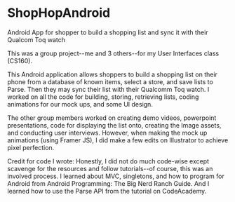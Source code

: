# ShopHopAndroid
Android App for shopper to build a shopping list and sync it with their Qualcom Toq watch

This was a group project--me and 3 others--for my User Interfaces class (CS160).

This Android application allows shoppers to build a shopping list on their phone from a database of known items, select a store, and save lists to Parse.  Then they may sync their list with their Qualcomm Toq watch.
I worked on all the code for building, storing, retrieving lists, coding animations for our mock ups, and some UI design.

The other group members worked on creating demo videos, powerpoint presentations, code for displaying the list onto, creating the Image assets, and conducting user interviews.
However, when making the mock up animations (using Framer JS), I did make a few edits on Illustrator to achieve pixel perfection.

Credit for code I wrote:
Honestly, I did not do much code-wise except scavenge for the resources and follow tutorials--of course, this was an involved process.
I learned about MVC, singletons, and how to program for Android from Android Programming: The Big Nerd Ranch Guide.
And I learned how to use the Parse API from the tutorial on CodeAcademy.
